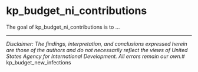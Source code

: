 
# kp_budget_ni_contributions

<!-- badges: start -->
<!-- badges: end -->

The goal of kp_budget_ni_contributions is to ...


---

*Disclaimer: The findings, interpretation, and conclusions expressed herein are those of the authors and do not necessarily reflect the views of United States Agency for International Development. All errors remain our own.*# kp_budget_new_infections
